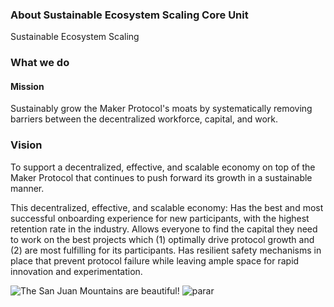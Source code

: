 ### About Sustainable Ecosystem Scaling Core Unit
Sustainable Ecosystem Scaling

### What we do

#### Mission  


Sustainably grow the Maker Protocol's moats by systematically removing barriers between the decentralized workforce, capital, and work.      

### Vision

To support a decentralized, effective, and scalable economy on top of the Maker Protocol that continues to push forward its growth in a sustainable manner.

This decentralized, effective, and scalable economy:
Has the best and most successful onboarding experience for new participants, with the highest retention rate in the industry.
Allows everyone to find the capital they need to work on the best projects which (1) optimally drive protocol growth and (2) are most fulfilling for its participants.
Has resilient safety mechanisms in place that prevent protocol failure while leaving ample space for rapid innovation and experimentation.

![The San Juan Mountains are beautiful!](https://ownsnap.com/wp-content/uploads/2021/10/dao1-1170x658-1.jpg "San Juan Mountains")
![parar](https://gateway-proxy-bee-9-0.gateway.ethswarm.org/bzz/1fe299c01206d1d422cf79a60ea49b8a77b04382f8d25745842eb2a199eb4389")
